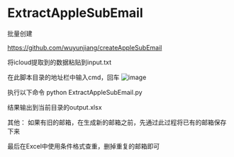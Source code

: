 # ExtractAppleSubEmail
批量创建

https://github.com/wuyunjiang/createAppleSubEmail

将icloud提取到的数据粘贴到input.txt

在此脚本目录的地址栏中输入cmd，回车
![image](https://github.com/Onpicex/ExtractAppleSubEmail/assets/72106979/b3acb9c7-ac7f-4cdb-859f-89a5e47fbfb9)

执行以下命令
python ExtractAppleSubEmail.py

结果输出到当前目录的output.xlsx


其他：
如果有旧的邮箱，在生成新的邮箱之前，先通过此过程将已有的邮箱保存下来

最后在Excel中使用条件格式查重，删掉重复的邮箱即可
